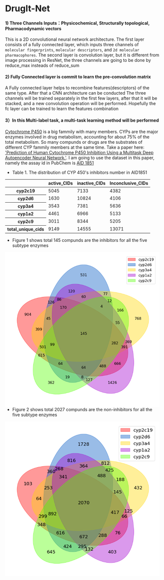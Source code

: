# DrugIt-Net


#### 1) Three Channels Inputs：Physicochemical, Structurally topological, Pharmacodynamic vectors
This is a 2D convolutional neural network architecture. 
The first layer consists of a fully connected layer, which inputs three channels of `molecular fingerprints`, `molecular descriptors`, and `2d molecular pharmacophores`. 
The second layer is convolution layer, but it is different from image processing in ResNet, the three channels are going to be done by reduce_max insteads of reduce_sum


#### 2) Fully Connected layer is commit to learn the pre-convolution matrix

A Fully connected layer helps to recombine features(descriptors) of the same type. After that a CNN architecture can be conducted
The three channels will be trained separately in the first few layers, after that it will be stacked, and a new convolution operation will be performed. Hopefully the fc layer can be trained to learn the features combination


#### 3）In this Multi-label task, a multi-task learning method will be performed

[Cytochrome P450](https://en.wikipedia.org/wiki/Cytochrome_P450) is a big fammily with many members. CYPs are the major enzymes involved in drug metabolism, accounting for about 75% of the total metabolism. So many compunds or drugs are the substrates of different CYP fammily members at the same time. Take a paper here: ['Prediction of Human Cytochrome P450 Inhibition Using a Multitask Deep Autoencoder Neural Network.'](https://www.ncbi.nlm.nih.gov/pubmed/29775322). I am going to use the dataset in this paper, namely the assay id in PubChem is [AID 1851](https://pubchem.ncbi.nlm.nih.gov/bioassay/1851#section=Data-Table)

* Table 1. The distribution of CYP 450's inhibitors number in AID1851
<table border="0" class="dataframe"> 
  <thead>   
    <tr style="text-align: center;">   
    <th></th>  <th>active_CIDs</th>    <th>inactive_CIDs</th>      <th>Inconclusive_CIDs</th>   </tr>  
  </thead> 
  <tbody>    
   <tr>      <th>cyp2c19</th>      <td>5045</td>      <td>7133</td>      <td>4382</td>    </tr>   
   <tr>      <th>cyp2d6</th>      <td>1630</td>      <td>10824</td>      <td>4106</td>    </tr>    
   <tr>      <th>cyp3a4</th>      <td>3543</td>      <td>7381</td>      <td>5636</td>    </tr>    
   <tr>      <th>cyp1a2</th>      <td>4461</td>      <td>6966</td>      <td>5133</td>    </tr>    
   <tr>      <th>cyp2c9</th>      <td>3011</td>      <td>8344</td>      <td>5205</td>    </tr>    
   <tr>      <th>total_unique_cids</th>      <td>9149</td>      <td>14555</td>      <td>13071</td>   </tr>  
  </tbody>
</table>


* Figure 1 shows total 145 compunds are the inhibitors for all the five subtype enzymes
<img src="https://raw.githubusercontent.com/shenwanxiang/DrugIt-Net/master/data/cross_inhibitors.png" alt="Markdown Monster icon" style="float: left; margin-right: 10px;" />

* Figure 2 shows total 2027 compunds are the non-inhibitors for all the five subtype enzymes
<img src="https://raw.githubusercontent.com/shenwanxiang/DrugIt-Net/master/data/cross-non-inhibitors.png" alt="Markdown Monster icon" style="float: left; margin-right: 10px;" />


     
